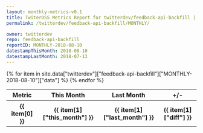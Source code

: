 ```yaml
---
layout: monthly-metrics-v0.1
title: TwiterOSS Metrics Report for twitterdev/feedback-api-backfill | MONTHLY-2018-08-10 | 2018-08-10
permalink: /twitterdev/feedback-api-backfill/MONTHLY/

owner: twitterdev
repo: feedback-api-backfill
reportID: MONTHLY-2018-08-10
datestampThisMonth: 2018-08-10
datestampLastMonth: 2018-07-13
---
```


<table style="width: 100%">
    <tr>
        <th>Metric</th>
        <th>This Month</th>
        <th>Last Month</th>
        <th>+/-</th>
    </tr>
    {% for item in site.data["twitterdev"]["feedback-api-backfill"]["MONTHLY-2018-08-10"]["data"] %}
    <tr>
        <th>{{ item[0] }}</th>
        <th>{{ item[1]["this_month"] }}</th>
        <th>{{ item[1]["last_month"] }}</th>
        <th>{{ item[1]["diff"] }}</th>
    </tr>
    {% endfor %}
</table>

